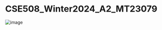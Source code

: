 # CSE508_Winter2024_A2_MT23079

![image](https://github.com/SahilMoreIIIT/CSE508_Winter2024_A2_MT23079/assets/142232037/69a54fd6-ab59-450a-8bb9-071c812b1bf5)
